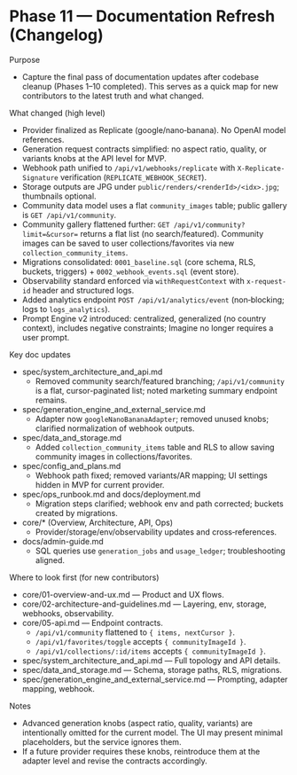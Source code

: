 # Phase 11 — Documentation Refresh (Changelog)

Purpose
- Capture the final pass of documentation updates after codebase cleanup (Phases 1–10 completed). This serves as a quick map for new contributors to the latest truth and what changed.

What changed (high level)
- Provider finalized as Replicate (google/nano‑banana). No OpenAI model references.
- Generation request contracts simplified: no aspect ratio, quality, or variants knobs at the API level for MVP.
- Webhook path unified to `/api/v1/webhooks/replicate` with `X-Replicate-Signature` verification (`REPLICATE_WEBHOOK_SECRET`).
- Storage outputs are JPG under `public/renders/<renderId>/<idx>.jpg`; thumbnails optional.
- Community data model uses a flat `community_images` table; public gallery is `GET /api/v1/community`.
 - Community gallery flattened further: `GET /api/v1/community?limit=&cursor=` returns a flat list (no search/featured). Community images can be saved to user collections/favorites via new `collection_community_items`.
- Migrations consolidated: `0001_baseline.sql` (core schema, RLS, buckets, triggers) + `0002_webhook_events.sql` (event store).
- Observability standard enforced via `withRequestContext` with `x-request-id` header and structured logs.
- Added analytics endpoint `POST /api/v1/analytics/event` (non‑blocking; logs to `logs_analytics`).
 - Prompt Engine v2 introduced: centralized, generalized (no country context), includes negative constraints; Imagine no longer requires a user prompt.

 Key doc updates
- spec/system_architecture_and_api.md
  - Removed community search/featured branching; `/api/v1/community` is a flat, cursor-paginated list; noted marketing summary endpoint remains.
- spec/generation_engine_and_external_service.md
  - Adapter now `googleNanoBananaAdapter`; removed unused knobs; clarified normalization of webhook outputs.
- spec/data_and_storage.md
  - Added `collection_community_items` table and RLS to allow saving community images in collections/favorites.
- spec/config_and_plans.md
  - Webhook path fixed; removed variants/AR mapping; UI settings hidden in MVP for current provider.
- spec/ops_runbook.md and docs/deployment.md
  - Migration steps clarified; webhook env and path corrected; buckets created by migrations.
- core/* (Overview, Architecture, API, Ops)
  - Provider/storage/env/observability updates and cross‑references.
- docs/admin-guide.md
  - SQL queries use `generation_jobs` and `usage_ledger`; troubleshooting aligned.

Where to look first (for new contributors)
- core/01-overview-and-ux.md — Product and UX flows.
- core/02-architecture-and-guidelines.md — Layering, env, storage, webhooks, observability.
- core/05-api.md — Endpoint contracts.
  - `/api/v1/community` flattened to `{ items, nextCursor }`.
  - `/api/v1/favorites/toggle` accepts `{ communityImageId }`.
  - `/api/v1/collections/:id/items` accepts `{ communityImageId }`.
- spec/system_architecture_and_api.md — Full topology and API details.
- spec/data_and_storage.md — Schema, storage paths, RLS, migrations.
- spec/generation_engine_and_external_service.md — Prompting, adapter mapping, webhook.

Notes
- Advanced generation knobs (aspect ratio, quality, variants) are intentionally omitted for the current model. The UI may present minimal placeholders, but the service ignores them.
- If a future provider requires these knobs, reintroduce them at the adapter level and revise the contracts accordingly.
